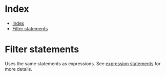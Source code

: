 
# Index

- [Index](#Index)
- [Filter statements](#Filter-statements)

# Filter statements

Uses the same statements as expressions. See [expression statements](../expressions/statements.md) for more details.
